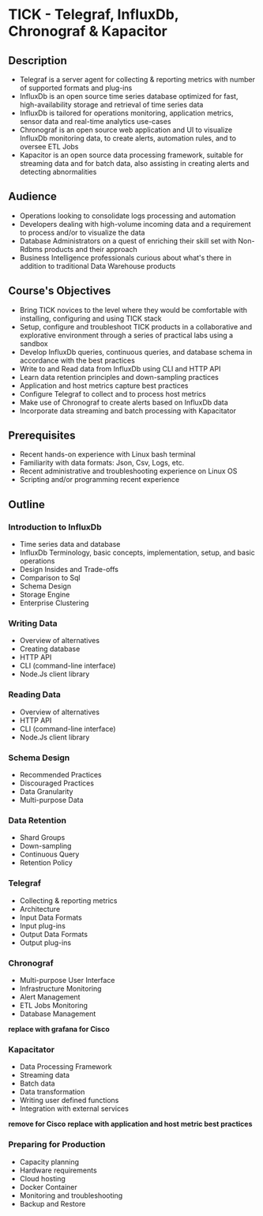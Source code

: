 # TICK - Telegraf, InfluxDb, Chronograf & Kapacitor #

## Description ##

* Telegraf is a server agent for collecting & reporting metrics with number of supported formats and plug-ins
* InfluxDb is an open source time series database optimized for fast, high-availability storage and retrieval of time series data
* InfluxDb is tailored for operations monitoring, application metrics, sensor data and real-time analytics use-cases
* Chronograf is an open source web application and UI to visualize InfluxDb monitoring data, to create alerts, automation rules, and to oversee ETL Jobs
* Kapacitor is an open source data processing framework, suitable for streaming data and for batch data, also assisting in creating alerts and detecting abnormalities

## Audience ##

* Operations looking to consolidate logs processing and automation
* Developers dealing with high-volume incoming data and a requirement to process and/or to visualize the data
* Database Administrators on a quest of enriching their skill set with Non-Rdbms products and their approach
* Business Intelligence professionals curious about what's there in addition to traditional Data Warehouse products

## Course's Objectives ##

* Bring TICK novices to the level where they would be comfortable with installing, configuring and using TICK stack
* Setup, configure and troubleshoot TICK products in a collaborative and explorative environment through a series of practical labs using a sandbox
* Develop InfluxDb queries, continuous queries, and database schema in accordance with the best practices
* Write to and Read data from InfluxDb using CLI and HTTP API
* Learn data retention principles and down-sampling practices
* Application and host metrics capture best practices
* Configure Telegraf to collect and to process host metrics
* Make use of Chronograf to create alerts based on InfluxDb data
* Incorporate data streaming and batch processing with Kapacitator

## Prerequisites ##

* Recent hands-on experience with Linux bash terminal
* Familiarity with data formats: Json, Csv, Logs, etc.
* Recent administrative and troubleshooting experience on Linux OS
* Scripting and/or programming recent experience

## Outline ##

### Introduction to InfluxDb ###
* Time series data and database
* InfluxDb Terminology, basic concepts, implementation, setup, and basic operations
* Design Insides and Trade-offs  
* Comparison to Sql
* Schema Design
* Storage Engine
* Enterprise Clustering

### Writing Data ###
* Overview of alternatives
* Creating database
* HTTP API
* CLI (command-line interface)
* Node.Js client library

### Reading Data ###
* Overview of alternatives
* HTTP API
* CLI (command-line interface)
* Node.Js client library

### Schema Design ###
* Recommended Practices
* Discouraged Practices
* Data Granularity
* Multi-purpose Data

### Data Retention ###
* Shard Groups
* Down-sampling
* Continuous Query
* Retention Policy

### Telegraf ###
* Collecting & reporting metrics
* Architecture
* Input Data Formats
* Input plug-ins
* Output Data Formats
* Output plug-ins

### Chronograf ###
* Multi-purpose User Interface
* Infrastructure Monitoring
* Alert Management
* ETL Jobs Monitoring
* Database Management

**replace with grafana for Cisco**

### Kapacitator ###
* Data Processing Framework
* Streaming data
* Batch data
* Data transformation
* Writing user defined functions
* Integration with external services

**remove for Cisco**
**replace with application and host metric best practices**

### Preparing for Production ###
* Capacity planning
* Hardware requirements
* Cloud hosting
* Docker Container
* Monitoring and troubleshooting
* Backup and Restore



